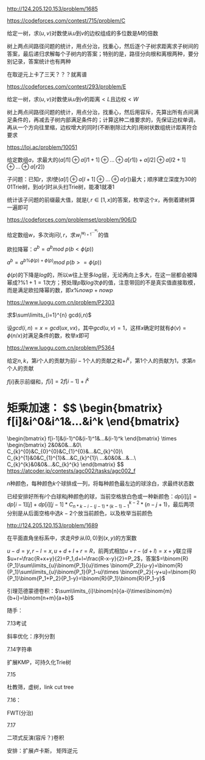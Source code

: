http://124.205.120.153/problem/1685



https://codeforces.com/contest/715/problem/C

给定一树，求$(u,v)$对数使从$u$到$v$的边权组成的多位数是$M$的倍数

树上两点间路径问题的统计，用点分治，找重心，然后逐个子树求距离求子树间的答案，最后递归求解每个子树内的答案；特别的是，路径分向根和离根两种，要分别记录，答案统计也有两种

在取逆元上卡了三天？？？就离谱

https://codeforces.com/contest/293/problem/E

给定一树，求$(u,v)$对数使从$u$到$v$的距离$<L$且边权$<W$

树上两点间路径问题的统计，用点分治，找重心，然后用容斥，先算出所有点间满足条件的，再减去子树内部满足条件的；计算这种二维要求的，先保证边权单调，再从一个方向往里缩，边权增大的同时(不断剔除过大的)用树状数组统计距离符合要求

https://loj.ac/problem/10051

给定数组$a$，求最大的$(a[l1]\oplus a[l1+1]\oplus...\oplus a[r1])+a[l2]\oplus a[l2+1]\oplus...\oplus a[r2])$

子问题：已知$r$，求$l$使$(a[l]\oplus a[l+1]\oplus...\oplus a[r])$最大；顺序建立深度为$30$的$01$Trie树，到$a[r]$时从头扫Trie树，能凑$1$就凑$1$

统计该子问题的前缀最大值，就是$l,r\in [1,x]$的答案，枚举这个$x$，再倒着建树算一遍即可

https://codeforces.com/problemset/problem/906/D

给定数组$w$，多次询问$l,r$，求$w_l^{w_{l+1}^{...^{w_r}}}$的值

欧拉降幂：$a^b = a^b mod~p(b<\phi(p))$

$a^b = a^{b\%\phi(p)+\phi(p)} mod~p(b>=\phi(p))$

$\phi(p)$的下降是$log$的，所以$w$往上至多$log$层，无论再向上多大，在这一层都会被降幂成$?\%1+1=1$次方；预处理$p$取$log$次$\phi$的值，注意带回的不是真实值直接取模，而是满足欧拉降幂的数，即$x\%nowp+nowp$

https://www.luogu.com.cn/problem/P2303

求$\sum\limits_{i=1}^{n} gcd(i,n)$

设$gcd(i,n)=x=gcd(ux,vx)$，其中$gcd(u,v)=1$，这样$x$确定时就有$\phi(v)=\phi(n/x)$对满足条件的数，枚举$x$即可

https://www.luogu.com.cn/problem/P5364

给定$n,k$，第$i$个人的贡献为前$i-1$个人的贡献之和$+i^k$，第$1$个人的贡献为$1$，求第$n$个人的贡献

$f[i]$表示前缀和，$f[i]=2f[i-1]+i^k$

矩乘加速：
$$
\begin{bmatrix}
f[i]&i^0&i^1&...&i^k
\end{bmatrix}
=
\begin{bmatrix}
f[i-1]&(i-1)^0&(i-1)^1&...&(i-1)^k
\end{bmatrix}
\times
\begin{bmatrix}
2&0&0&...&0\\
C_{k}^{0}&C_{0}^{0}&C_{1}^{0}&...&C_{k}^{0}\\
C_{k}^{1}&0&C_{1}^{1}&...&C_{k}^{1}\\
...&0&0&...&...\\
C_{k}^{k}&0&0&...&C_{k}^{k}
\end{bmatrix}
$$
https://atcoder.jp/contests/agc002/tasks/agc002_f

$n$种颜色，每种颜色$k$个球排成一列，将每种颜色最左边的球涂白，求最终状态数

已经安排好所有$i$个白球和$j$种颜色的球，当前空格放白色或一种新颜色：$dp[i][j]=dp[i-1][j]+dp[i][j-1]*C_{n*k-i-(j-1)*(k-1)-1}^{k-2}*(n-j+1)$，最后两项分别是从后面空格中选$k-2$个放当前颜色，以及枚举当前颜色

http://124.205.120.153/problem/1689

在平面直角坐标系中，求走$R$步从$(0,0)$到$(x,y)$的方案数

$u-d=y,r-l=x,u+d+l+r=R$，前两式相加$u+r-(d+l)=x+y$联立得$u+r=\frac{R+x+y}{2}=P_1,d+l=\frac{R-x-y}{2}=P_2$，答案$=\binom{R}{P_1}\sum\limits_{u}\binom{P_1}{u}\times \binom{P_2}{u-y}=\binom{R}{P_1}\sum\limits_{u}\binom{P_1}{P_1-u}\times \binom{P_2}{-y+u}=\binom{R}{P_1}\binom{P_1+P_2}{P_1-y}=\binom{R}{P_1}\binom{R}{P_1-y}$

引理范德蒙德卷积：$\sum\limits_{i}\binom{n}{a-i}\times\binom{m}{b+i}=\binom{n+m}{a+b}$



随手：

7.13考试

斜率优化：序列分割

7.14字符串

扩展KMP，可持久化Trie树

7.15

杜教筛，虚树，link cut tree

7.16：

FWT(分治)

7.17

二项式反演(容斥？)卷积

安排：扩展卢卡斯， 矩阵逆元

